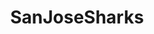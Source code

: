 ---
title: SanJoseSharks
crosslinks:
- hockey
- hockeyjerseys
- livven
- canucks
- LazyMan
- BeauregardTheFloofy
- devils
- nhl_games
- place
- reddit_stream
- EdmontonOilers
- pics
- NHLstatheads
- eagles
- AnaheimDucks
- SanJose
- hawwkey
- 49ers
- xkcd
- Coyotes
---